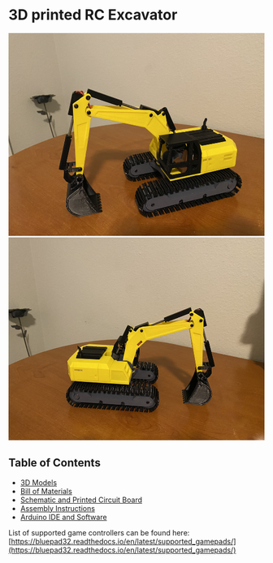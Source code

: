 <h1>3D printed RC Excavator</h1>
<img src="https://github.com/swholmstead/Excavator/blob/main/pictures/Excavator 2.jpeg" alt="Excavator" width=600 height=400>
<img src="https://github.com/swholmstead/Excavator/blob/main/pictures/Excavator.jpeg" alt="Excavator" width=600 height=400>

<h2>Table of Contents</h2>

* [3D Models](https://www.printables.com/model/1418112-3d-printed-rc-excavator-updated)
* [Bill of Materials](docs/bom.md)
* [Schematic and Printed Circuit Board](docs/schematics.md)
* [Assembly Instructions](docs/assembly.md)
* [Arduino IDE and Software](docs/arduino.md)

List of supported game controllers can be found here: [https://bluepad32.readthedocs.io/en/latest/supported_gamepads/](https://bluepad32.readthedocs.io/en/latest/supported_gamepads/)
